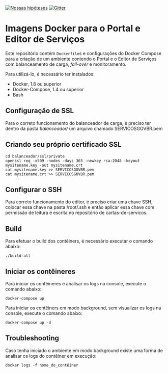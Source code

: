 [![Nossas hipóteses](https://badge.waffle.io/servicosgovbr/portal-de-servicos.svg?label=in%20progress&title=Nossas%20hipóteses)](http://waffle.io/servicosgovbr/portal-de-servicos)
[![Gitter](https://badges.gitter.im/Fale%20conosco.svg)](https://gitter.im/servicosgovbr/portal-de-servicos?utm_source=badge&utm_medium=badge&utm_campaign=pr-badge)

# Imagens Docker para o Portal e Editor de Serviços

Este repositório contém `Dockerfile`s e configurações do Docker Compose para a criação de um ambiente contendo o Portal e o Editor de Serviços com balanceamento de carga, *fail-over* e monitoramento.

Para utilizá-lo, é necessário ter instalados:

- Docker, 1.8 ou superior
- Docker-Compose, 1.4 ou superior
- Bash

## Configuração de SSL

Para o correto funcionamento do balanceador de carga, é preciso ter dentro da pasta *balanceador/*  um arquivo chamado SERVICOSGOVBR.pem

## Criando seu próprio certificado SSL

```
cd balanceador/ssl/private
openssl req -x509 -nodes -days 365 -newkey rsa:2048 -keyout mysitename.key -out mysitename.crt
cat mysitename.key >> SERVICOSGOVBR.pem 
cat mysitename.crt >> SERVICOSGOVBR.pem
```
## Configurar o SSH

Para correto funcionamento do editor, é preciso criar uma chave SSH, colocar essa chave na pasta /root/.ssh e então aplicar essa chave com permissão de leitura e escrita no repositório de cartas-de-servicos.

## Build 

Para efetuar o build dos contêiners, é necessário executar o comando abaixo:

```
./build-all
```

## Iniciar os contêineres

Para iniciar os contêineres e analisar os logs na console, execute o comando abaixo: 

```
docker-compose up 
```

Para iniciar os contêiners em modo background, sem visualizar os logs na console, execute o comando abaixo:

```
docker-compose up -d
```

## Troubleshooting

Caso tenha iniciado o ambiente em modo background existe uma forma de analisar os logs do contêiner em execução:

```
docker logs -f nome_do_contêiner
```


